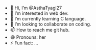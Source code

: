- 👋 Hi, I’m @AsthaTyagi27
- 👀 I’m interested in web dev.
- 🌱 I’m currently learning C language.
- 💞️ I’m looking to collaborate on coding.
- 📫 How to reach me git hub.
- 😄 Pronouns: her
- ⚡ Fun fact: ...

<!---
AsthaTyagi27/AsthaTyagi27 is a ✨ special ✨ repository because its `README.md` (this file) appears on your GitHub profile.
You can click the Preview link to take a look at your changes.
--->
